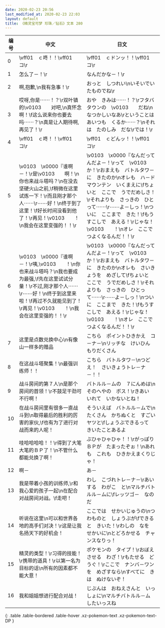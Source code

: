```yaml
---
date: 2020-02-23 20:56
last_modified_at: 2020-02-23 22:03
layout: default
title: 《精灵宝可梦 珍珠／钻石》文本 280
---
```

| 编号 | 中文 | 日文 |
| ---- | ---- | ---- |
| 0 | \vff01　ｃ咚！！\vff01　コ\r | \vff01　ｃドンッ！！\vff01　コ\r |
| 1 | 怎么了－！\r | なんだかな－！\r |
| 2 | 啊,抱歉,\n我有急事！\r | おっと　しつれい\nいそいでいたものでね\r |
| 3 | 哎呀,你是⋯⋯！？\r双叶镇的\v0103　　对吧,\n真怀念啊！\f这么说来你也要去吗⋯⋯？\n真是让人期待啊,再见了！\r | おや　きみは⋯⋯！？\rフタバタウンの　\v0103　　だね\nなつかしいなあ\rということは　あいつも　くるか⋯⋯？\nそれは　たのしみ　だな\rでは！\r |
| 4 | \vff01　ｃ咚！！\vff01　コ\r | \vff01　ｃどんッ！！\vff01　コ\r |
| 5 | \v0103　\x0000『谁啊－！\r是\v0103　　啊！\n你也来战斗塔吗？\n在没去坚硬火山之前,\f稍微在这里试炼一下！\r而且刚才那个人⋯⋯\r⋯⋯好！\n终于到了这里！\f好长时间没看到他了！\r再见！\v0103　　！\n我会在这里变强的！！\r | \v0103　\x0000『なんだってんだよ－！\rって　\v0103　　　か！\rおまえも　バトルタワ－に　きたのか\nオレも　ハ－ドマウンテン　いくまえに\fちょいと　ここで　うでだめしさ！\rそれよりも　さっきの　ひとって⋯⋯\r⋯⋯よ－しっ！\nついに　ここまで　きた！\fもうすこしで　あえる！\rじゃな！　\v0103　　！\nオレ　ここで　つよくなるんだ！！\r |
| 6 | \v0103　\x0000『谁啊－！\r咦,\v0103　　！\n你也来战斗塔吗？\n我也要成为最强,\f先在这里试试分量！\r不过,刚才那个人⋯⋯\r⋯⋯好！\n终于到这里来啦！\f再过不久就能见到了！\r再见！\v0103　　！\n我会在这里变强的！！\r | \v0103　\x0000『なんだってんだよ－！\rって　\v0103　　　か！\rおまえも　バトルタワ－に　きたのか\nオレも　さいきょうを　めざして\fちょいと　ここで　うでだめしさ！\rそれよりも　さっきの　ひとって⋯⋯\r⋯⋯よ－しっ！\nついに　ここまで　きた！\fもうすこしで　あえる！\rじゃな！　\v0103　　！\nオレ　ここで　つよくなるんだ！！\r |
| 7 | 这里是点数兑换中心\n有像山一样多的赠品 | こちら　ポイントひきかえ　コ－ナ－\nリッチな　けいひん　もりだくさん |
| 8 | 在这战斗塔聚集！\n最强训练师！！ | こちら　バトルタワ－\nつどえ！　さいきょうトレ－ナ－！！ |
| 9 | 战斗房间的第７人\n是那个房间的首领！\r不鼓足干劲可不行啊！ | バトルル－ムの　７にんめは\nそのへやの　ボス！\rきあい　いれて　いかないとね！ |
| 10 | 在战斗房间里有很多一直战斗到\n取得最后的胜利的厉害的家伙,\f也有为了进行对战而来的人呢！ | そういえば　バトルル－ムで\nたくさん　かちぬくと　すごいヤツと\fしょうぶできるって　きいたことあるよ |
| 11 | 哇哈哈哈哈！！\r得到了大笔大笔的ＢＰ了！\n不管什么都能兑换了啊！ | ぶひゃひゃひゃ！！\rがっぽり　ＢＰが　たまったぞぉ！\nあれも　これも　ひきかえまくりじゃ！ |
| 12 | 啊－ | あ－ |
| 13 | 我是带着小孩的训练师,\r和我心爱的孩子一起\n在配合对战房间对战。\f走吧！ | わし　こづれトレ－ナ－\rあいする　わがこ　と\nマルチバトルル－ムに\fレッツゴ－　なのだ |
| 14 | 听说在这里\n可以和世界各地的高手们对决！\r这是让我名扬天下的好机会！ | ここでは　せかいじゅうの\nつわものと　しょうぶが\fできると　きいた！\rわしの　なを　せかいに\nとどろかせる　チャンスなりっ！ |
| 15 | 精灵的类型！\r习得的技能！\r携带的道具！\r以第一名为目标的话\n所有的因素都不能大意！ | ポケモンの　タイプ！\rおぼえさせる　わざ！\rもたせる　どうぐ！\rここで　ナンバ－ワンを　めざすなら\nすべてに　きは　ぬけないぞ！ |
| 16 | 我和姐姐想进行配合对战！ | じぶんは　おねえさんと　いっしょに\nマルチバトルル－ム　したいっスね |
{: .table .table-bordered .table-hover .xz-pokemon-text .xz-pokemon-text-DP }